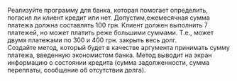 ﻿ Реализуйте программу для банка, которая помогает определить, погасил ли клиент кредит или нет. 
 Допустим,eжемесячная сумма платежа должна составлять 100 грн.
 Клиент должен выполнить 7 платежей, но может платить реже большими суммами. Т.е., может двумя платежами по 300 и 400 грн. закрыть весь долг.   
 Создайте метод, который будет в качестве аргумента принимать сумму платежа, введенную экономистом банка. 
 Метод выводит на экран информацию о состоянии кредита (сумма задолженности, сумма переплаты, сообщение об отсутствии долга). 